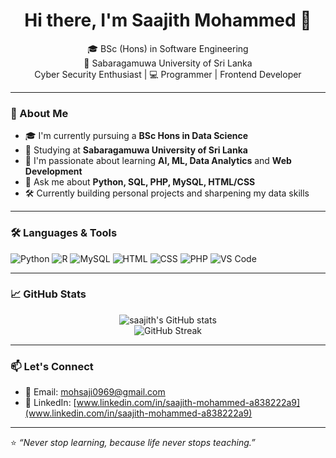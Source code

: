 <h1 align="center">Hi there, I'm Saajith Mohammed 👋</h1>

<p align="center">
  🎓 BSc (Hons) in Software Engineering <br/>
  📍 Sabaragamuwa University of Sri Lanka <br/>
  Cyber Security Enthusiast | 💻 Programmer | Frontend Developer
</p>

---

### 🚀 About Me

- 🎓 I'm currently pursuing a **BSc Hons in Data Science**
- 🏫 Studying at **Sabaragamuwa University of Sri Lanka**
- 🌱 I'm passionate about learning **AI, ML, Data Analytics** and **Web Development**
- 💬 Ask me about **Python, SQL, PHP, MySQL, HTML/CSS**
- 🛠️ Currently building personal projects and sharpening my data skills

---

### 🛠️ Languages & Tools

![Python](https://img.shields.io/badge/-Python-333333?style=flat&logo=python)
![R](https://img.shields.io/badge/-R-276DC3?style=flat&logo=r)
![MySQL](https://img.shields.io/badge/-MySQL-4479A1?style=flat&logo=mysql)
![HTML](https://img.shields.io/badge/-HTML5-E34F26?style=flat&logo=html5)
![CSS](https://img.shields.io/badge/-CSS3-1572B6?style=flat&logo=css3)
![PHP](https://img.shields.io/badge/-PHP-777BB4?style=flat&logo=php)
![VS Code](https://img.shields.io/badge/-VS%20Code-007ACC?style=flat&logo=visual-studio-code)

---

### 📈 GitHub Stats

<p align="center">
  <img src="https://github-readme-stats.vercel.app/api?username=saajith-mohammed&show_icons=true&theme=radical" alt="saajith's GitHub stats" />
  <br/>
  <img src="https://github-readme-streak-stats.herokuapp.com/?user=Ashrif-Hub&theme=radical" alt="GitHub Streak" />
</p>

---

### 📫 Let's Connect

- 📧 Email: [mohsaji0969@gmail.com](mailto:mohsaji0969@gmail.com)
- 💼 LinkedIn: [www.linkedin.com/in/saajith-mohammed-a838222a9](www.linkedin.com/in/saajith-mohammed-a838222a9)

---

⭐️ _“Never stop learning, because life never stops teaching.”_


